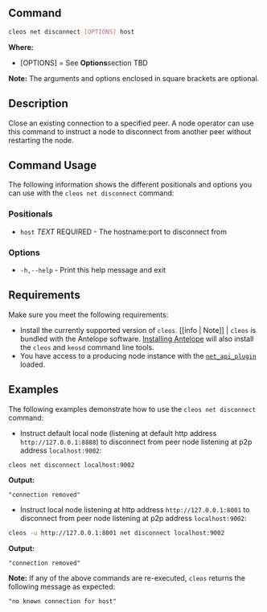 ## Command
```sh
cleos net disconnect [OPTIONS] host
```

**Where:**
* [OPTIONS] = See **Options**section TBD

[//]: # ( THIS IS A COMMENT LINK BELOW IS BROKEN )  
[//]: # (in the **Command Usage** command-usage section below.)  

**Note:** The arguments and options enclosed in square brackets are optional.

## Description
Close an existing connection to a specified peer. A node operator can use this command to instruct a node to disconnect from another peer without restarting the node.

## Command Usage
The following information shows the different positionals and options you can use with the `cleos net disconnect` command:

### Positionals
* `host` _TEXT_ REQUIRED - The hostname:port to disconnect from

### Options
* `-h,--help` - Print this help message and exit

## Requirements
Make sure you meet the following requirements:

* Install the currently supported version of `cleos`.
[[info | Note]]
| `cleos` is bundled with the Antelope software. [Installing Antelope](../../../00_install/index.md) will also install the `cleos` and `keosd` command line tools.
* You have access to a producing node instance with the [`net_api_plugin`](../../../01_nodeos/03_plugins/net_api_plugin/index.md) loaded.

## Examples
The following examples demonstrate how to use the `cleos net disconnect` command:

* Instruct default local node (listening at default http address `http://127.0.0.1:8888`) to disconnect from peer node listening at p2p address `localhost:9002`:
```sh
cleos net disconnect localhost:9002
```
**Output:**
```console
"connection removed"
```

* Instruct local node listening at http address `http://127.0.0.1:8001` to disconnect from peer node listening at p2p address `localhost:9002`:
```sh
cleos -u http://127.0.0.1:8001 net disconnect localhost:9002
```
**Output:**
```console
"connection removed"
```

**Note:** If any of the above commands are re-executed, `cleos` returns the following message as expected:  
```console
"no known connection for host"
```
